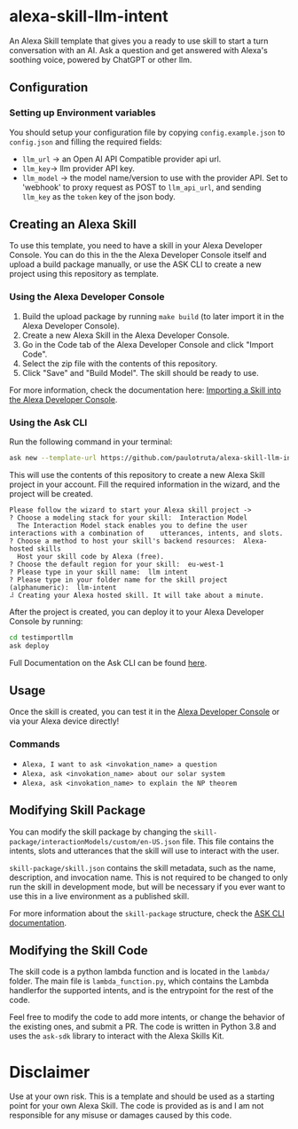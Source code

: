 # alexa-skill-llm-intent

An Alexa Skill template that gives you a ready to use skill to start a turn conversation with an AI. Ask a question and get answered with Alexa's soothing voice, powered by ChatGPT or other llm.

## Configuration

### Setting up Environment variables

You should setup your configuration file by copying `config.example.json` to `config.json` and filling the required fields:
- `llm_url` -> an Open AI API Compatible provider api url.
- `llm_key`-> llm provider API key.
- `llm_model` -> the model name/version to use with the provider API. Set to 'webhook' to proxy request as POST to `llm_api_url`, and sending `llm_key` as the `token` key of the json body.

## Creating an Alexa Skill

To use this template, you need to have a skill in your Alexa Developer Console. You can do this in the the Alexa Developer Console itself and upload a build package manually, or use the ASK CLI to create a new project using this repository as template.

### Using the Alexa Developer Console

1. Build the upload package by running `make build` (to later import it in the Alexa Developer Console).
5. Create a new Alexa Skill in the Alexa Developer Console.
6. Go in the Code tab of the Alexa Developer Console and click "Import Code".
7. Select the zip file with the contents of this repository.
8. Click "Save" and "Build Model". The skill should be ready to use.

For more information, check the documentation here: [Importing a Skill into the Alexa Developer Console](https://developer.amazon.com/en-US/docs/alexa/hosted-skills/alexa-hosted-skills-create.html#create-console).

### Using the Ask CLI

Run the following command in your terminal:

```bash
ask new --template-url https://github.com/paulotruta/alexa-skill-llm-intent.git
```

This will use the contents of this repository to create a new Alexa Skill project in your account. Fill the required information in the wizard, and the project will be created.

```
Please follow the wizard to start your Alexa skill project ->
? Choose a modeling stack for your skill:  Interaction Model
  The Interaction Model stack enables you to define the user interactions with a combination of    utterances, intents, and slots.
? Choose a method to host your skill's backend resources:  Alexa-hosted skills
  Host your skill code by Alexa (free).                                                            ? Choose the default region for your skill:  eu-west-1
? Please type in your skill name:  llm intent
? Please type in your folder name for the skill project (alphanumeric):  llm-intent
⠼ Creating your Alexa hosted skill. It will take about a minute.
```

After the project is created, you can deploy it to your Alexa Developer Console by running:

```bash
cd testimportllm
ask deploy
```

Full Documentation on the Ask CLI can be found [here](https://developer.amazon.com/en-US/docs/alexa/hosted-skills/alexa-hosted-skills-ask-cli.html).

## Usage

Once the skill is created, you can test it in the [Alexa Developer Console](https://developer.amazon.com/alexa/console/ask) or via your Alexa device directly!

### Commands

- `Alexa, I want to ask <invokation_name> a question`
- `Alexa, ask <invokation_name> about our solar system`
- `Alexa, ask <invokation_name> to explain the NP theorem`

## Modifying Skill Package

You can modify the skill package by changing the `skill-package/interactionModels/custom/en-US.json` file. This file contains the intents, slots and utterances that the skill will use to interact with the user.

`skill-package/skill.json` contains the skill metadata, such as the name, description, and invocation name. This is not required to be changed to only run the skill in development mode, but will be necessary if you ever want to use this in a live environment as a published skill.

For more information about the `skill-package` structure, check the [ASK CLI documentation](https://developer.amazon.com/en-US/docs/alexa/smapi/skill-package-api-reference.html#skill-package-format).

## Modifying the Skill Code

The skill code is a python lambda function and is located in the `lambda/` folder. The main file is `lambda_function.py`, which contains the Lambda handlerfor the supported intents, and is the entrypoint for the rest of the code.

Feel free to modify the code to add more intents, or change the behavior of the existing ones, and submit a PR. The code is written in Python 3.8 and uses the `ask-sdk` library to interact with the Alexa Skills Kit.

# Disclaimer

Use at your own risk. This is a template and should be used as a starting point for your own Alexa Skill. The code is provided as is and I am not responsible for any misuse or damages caused by this code.
